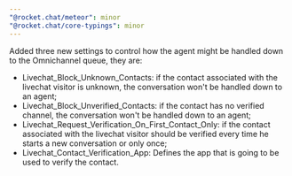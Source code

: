 ```yaml
---
"@rocket.chat/meteor": minor
"@rocket.chat/core-typings": minor
---
```


Added three new settings to control how the agent might be handled down to the Omnichannel queue, they are:
- Livechat_Block_Unknown_Contacts: if the contact associated with the livechat visitor is unknown, the conversation won't be handled down to an agent;
- Livechat_Block_Unverified_Contacts: if the contact has no verified channel, the conversation won't be handled down to an agent;
- Livechat_Request_Verification_On_First_Contact_Only: if the contact associated with the livechat visitor should be verified every time he starts a new conversation or only once;
- Livechat_Contact_Verification_App: Defines the app that is going to be used to verify the contact.